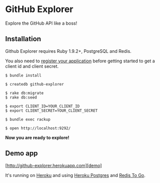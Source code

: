 # GitHub Explorer

Explore the GitHub API like a boss!

## Installation

Github Explorer requires Ruby 1.9.2+, PostgreSQL and Redis.

You also need to [register your application][register] before getting started to get a client id and client secret.

    $ bundle install

    $ createdb github-explorer

    $ rake db:migrate
    $ rake db:seed

    $ export CLIENT_ID=YOUR_CLIENT_ID
    $ export CLIENT_SECRET=YOUR_CLIENT_SECRET

    $ bundle exec rackup

    $ open http://localhost:9292/

**Now you are ready to explore!**

## Demo app

[http://github-explorer.herokuapp.com][demo]

It's running on [Heroku][heroku] and using [Heroku Postgres][postgres] and [Redis To Go][redistogo].

[register]: https://github.com/settings/applications/new
[demo]: http://github-explorer.herokuapp.com
[heroku]: http://www.heroku.com
[postgres]: https://postgres.heroku.com/
[redistogo]: http://redistogo.com/